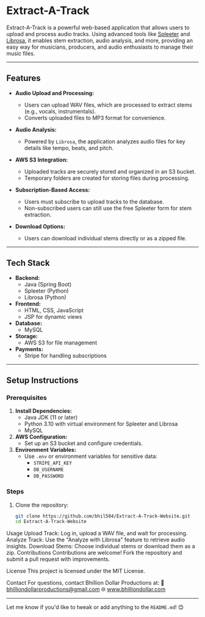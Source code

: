 # Extract-A-Track

Extract-A-Track is a powerful web-based application that allows users to upload and process audio tracks. Using advanced tools like [Spleeter](https://github.com/deezer/spleeter) and [Librosa](https://librosa.org/), it enables stem extraction, audio analysis, and more, providing an easy way for musicians, producers, and audio enthusiasts to manage their music files.

---

## Features

- **Audio Upload and Processing:**
  - Users can upload WAV files, which are processed to extract stems (e.g., vocals, instrumentals).
  - Converts uploaded files to MP3 format for convenience.

- **Audio Analysis:**
  - Powered by `Librosa`, the application analyzes audio files for key details like tempo, beats, and pitch.

- **AWS S3 Integration:**
  - Uploaded tracks are securely stored and organized in an S3 bucket.
  - Temporary folders are created for storing files during processing.

- **Subscription-Based Access:**
  - Users must subscribe to upload tracks to the database.
  - Non-subscribed users can still use the free Spleeter form for stem extraction.

- **Download Options:**
  - Users can download individual stems directly or as a zipped file.

---

## Tech Stack

- **Backend:**
  - Java (Spring Boot)
  - Spleeter (Python)
  - Librosa (Python)
- **Frontend:**
  - HTML, CSS, JavaScript
  - JSP for dynamic views
- **Database:**
  - MySQL
- **Storage:**
  - AWS S3 for file management
- **Payments:**
  - Stripe for handling subscriptions

---

## Setup Instructions

### Prerequisites

1. **Install Dependencies:**
   - Java JDK (11 or later)
   - Python 3.10 with virtual environment for Spleeter and Librosa
   - MySQL
2. **AWS Configuration:**
   - Set up an S3 bucket and configure credentials.
3. **Environment Variables:**
   - Use `.env` or environment variables for sensitive data:
     - `STRIPE_API_KEY`
     - `DB_USERNAME`
     - `DB_PASSWORD`

### Steps

1. Clone the repository:
   ```bash
   git clone https://github.com/bhil504/Extract-A-Track-Website.git
   cd Extract-A-Track-Website

Usage
Upload Track:
Log in, upload a WAV file, and wait for processing.
Analyze Track:
Use the "Analyze with Librosa" feature to retrieve audio insights.
Download Stems:
Choose individual stems or download them as a zip.
Contributions
Contributions are welcome! Fork the repository and submit a pull request with improvements.

License
This project is licensed under the MIT License.

Contact
For questions, contact Bhillion Dollar Productions at:
📧 bhilliondollarproductions@gmail.com
🌐 www.bhilliondollar.com


---

Let me know if you'd like to tweak or add anything to the `README.md`! 😊
